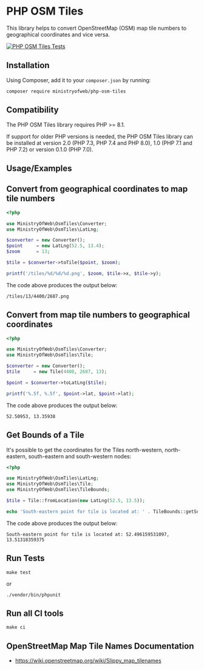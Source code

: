 # PHP OSM Tiles

This library helps to convert OpenStreetMap (OSM) map tile numbers to
geographical coordinates and vice versa.

[![PHP OSM Tiles Tests](https://github.com/ministryofweb/php-osm-tiles/actions/workflows/php.yml/badge.svg)](https://github.com/ministryofweb/php-osm-tiles/actions/workflows/php.yml)

## Installation

Using Composer, add it to your `composer.json` by running:

```shell
composer require ministryofweb/php-osm-tiles
```

## Compatibility

The PHP OSM Tiles library requires PHP >= 8.1.

If support for older PHP versions is needed, the PHP OSM Tiles library can be installed at version 2.0
(PHP 7.3, PHP 7.4 and PHP 8.0), 1.0 (PHP 7.1 and PHP 7.2) or version 0.1.0 (PHP 7.0).

## Usage/Examples

## Convert from geographical coordinates to map tile numbers

```php
<?php

use MinistryOfWeb\OsmTiles\Converter;
use MinistryOfWeb\OsmTiles\LatLng;

$converter = new Converter();
$point     = new LatLng(52.5, 13.4);
$zoom      = 13;

$tile = $converter->toTile($point, $zoom);

printf('/tiles/%d/%d/%d.png', $zoom, $tile->x, $tile->y);
```

The code above produces the output below:

```text
/tiles/13/4400/2687.png
```

## Convert from map tile numbers to geographical coordinates

```php
<?php

use MinistryOfWeb\OsmTiles\Converter;
use MinistryOfWeb\OsmTiles\Tile;

$converter = new Converter();
$tile     = new Tile(4400, 2687, 13);

$point = $converter->toLatLng($tile);

printf('%.5f, %.5f', $point->lat, $point->lat);
```

The code above produces the output below:

```text
52.50953, 13.35938
```

## Get Bounds of a Tile

It's possible to get the coordinates for the Tiles north-western, north-eastern, south-eastern and south-western nodes:

```php
<?php

use MinistryOfWeb\OsmTiles\LatLng;
use MinistryOfWeb\OsmTiles\Tile;
use MinistryOfWeb\OsmTiles\TileBounds;

$tile = Tile::fromLocation(new LatLng(52.5, 13.5));

echo 'South-eastern point for tile is located at: ' . TileBounds::getSouthEast($tile)->lat . ', ' . TileBounds::getSouthEast($tile)->lng . PHP_EOL;
```

The code above produces the output below:

```
South-eastern point for tile is located at: 52.496159531097, 13.51318359375
```

## Run Tests

``` shell script
make test
```

or

``` shell script
./vendor/bin/phpunit
```

## Run all CI tools

``` shell script
make ci
```

## OpenStreetMap Map Tile Names Documentation

- https://wiki.openstreetmap.org/wiki/Slippy_map_tilenames
